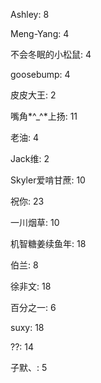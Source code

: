 Ashley:
8

Meng-Yang:
4

不会冬眠的小松鼠:
4

goosebump:
4

皮皮大王:
2

嘴角*^_^*上扬:
11

老油:
4

Jack维:
2

Skyler爱啃甘蔗:
10

祝你:
23

一川烟草:
10

机智糖姜续鱼年:
18

伯兰:
8

徐非文:
18

百分之一:
6

suxy:
18

??:
14

子默、:
5